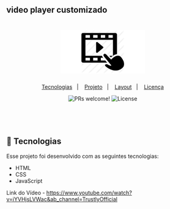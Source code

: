 ## video player customizado

<h1 align="center";>
  <img alt="VideoPlayer" title="Video Player" src="src/vp.png" width="220px" />
</h1>

<p align="center">
  <a href="#-tecnologias">Tecnologias</a>&nbsp;&nbsp;&nbsp;|&nbsp;&nbsp;&nbsp;
  <a href="#-projeto">Projeto</a>&nbsp;&nbsp;&nbsp;|&nbsp;&nbsp;&nbsp;
  <a href="#-layout">Layout</a>&nbsp;&nbsp;&nbsp;|&nbsp;&nbsp;&nbsp;
  <a href="#memo-licença">Licença</a>
</p>

<p align="center">
 <img src="https://img.shields.io/static/v1?label=PRs&message=welcome&color=49AA26&labelColor=000000" alt="PRs welcome!" />

  <img alt="License" src="https://img.shields.io/static/v1?label=license&message=MIT&color=49AA26&labelColor=000000">
</p>

<br>

<p align="center">
  <img alt="" src="" width="90%">
</p>

## 🚀 Tecnologias

Esse projeto foi desenvolvido com as seguintes tecnologias:

- HTML
- CSS
- JavaScript

Link do Vídeo - https://www.youtube.com/watch?v=iYVHjsLVWac&ab_channel=TrustlyOfficial
